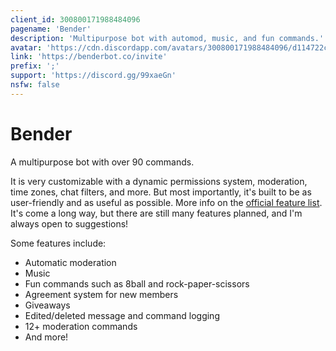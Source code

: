 ```yaml
---
client_id: 300800171988484096
pagename: 'Bender'
description: 'Multipurpose bot with automod, music, and fun commands.'
avatar: 'https://cdn.discordapp.com/avatars/300800171988484096/d114722cd9e64637c8545c761f66e40d.png?size=2048'
link: 'https://benderbot.co/invite'
prefix: ';'
support: 'https://discord.gg/99xaeGn'
nsfw: false
---
```

# Bender
A multipurpose bot with over 90 commands.

It is very customizable with a dynamic permissions system, moderation, time zones, chat filters, and more.
But most importantly, it's built to be as user-friendly and as useful as possible.
More info on the [official feature list](https://benderbot.co/features).
It's come a long way, but there are still many features planned, and I'm always open to suggestions!

Some features include:
- Automatic moderation
- Music
- Fun commands such as 8ball and rock-paper-scissors
- Agreement system for new members
- Giveaways
- Edited/deleted message and command logging
- 12+ moderation commands
- And more!